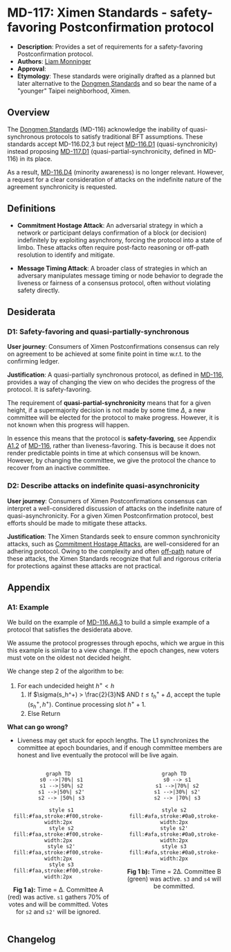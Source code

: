 # MD-117: Ximen Standards - safety-favoring Postconfirmation protocol

- **Description**: Provides a set of requirements for a safety-favoring Postconfirmation protocol.
- **Authors**: [Liam Monninger](mailto:liam@movementlabs.xyz)
- **Approval**:
- **Etymology**: These standards were originally drafted as a planned but later alternative to the [Dongmen Standards](https://github.com/movementlabsxyz/MIP/pull/116) and so bear the name of a "younger" Taipei neighborhood, Ximen.

## Overview

The [Dongmen Standards](https://github.com/movementlabsxyz/MIP/pull/116) (MD-116) acknowledge the inability of quasi-synchronous protocols to satisfy traditional BFT assumptions. These standards accept MD-116.D2,3 but reject [MD-116.D1](https://github.com/movementlabsxyz/MIP/tree/l-monninger/dongmen-standards/MD/md-n#d1-fully-synchronous) (quasi-synchronicity) instead proposing [MD-117.D1](#d1-partially-synchronous) (quasi-partial-synchronicity, defined in MD-116) in its place. 

As a result, [MD-116.D4](https://github.com/movementlabsxyz/MIP/tree/l-monninger/dongmen-standards/MD/md-n#d4-minority-aware) (minority awareness) is no longer relevant. However, a request for a clear consideration of attacks on the indefinite nature of the agreement synchronicity is requested. 

## Definitions

- **Commitment Hostage Attack**: An adversarial strategy in which a network or participant delays confirmation of a block (or decision) indefinitely by exploiting asynchrony, forcing the protocol into a state of limbo. These attacks often require post-facto reasoning or off-path resolution to identify and mitigate.

- **Message Timing Attack**: A broader class of strategies in which an adversary manipulates message timing or node behavior to degrade the liveness or fairness of a consensus protocol, often without violating safety directly.

## Desiderata

### D1: Safety-favoring and quasi-partially-synchronous

**User journey**: Consumers of Ximen Postconfirmations consensus can rely on agreement to be achieved at some finite point in time w.r.t. to the confirming ledger. 

**Justification**:
A quasi-partially synchronous protocol, as defined in [MD-116](https://github.com/movementlabsxyz/MIP/tree/l-monninger/dongmen-standards/MD/md-n), provides a way of changing the view on who decides the progress of the protocol. It is safety-favoring.

The requirement of **quasi-partial-synchronicity** means that for a given height, if a supermajority decision is not made by some time $\Delta$, a new committee will be elected for the protocol to make progress. However, it is not known when this progress will happen.

In essence this means that the protocol is **safety-favoring**, see Appendix [A1.2]() of [MD-116](https://github.com/movementlabsxyz/MIP/tree/l-monninger/dongmen-standards/MD/md-n), rather than liveness-favoring. This is because it does not render predictable points in time at which consensus will be known. However, by changing the committee, we give the protocol the chance to recover from an inactive committee.

### D2: Describe attacks on indefinite quasi-asynchronicity

**User journey**: Consumers of Ximen Postconfirmations consensus can interpret a well-considered discussion of attacks on the indefinite nature of quasi-asynchronicity. For a given Ximen Postconfirmation protocol, best efforts should be made to mitigate these attacks. 

**Justification**: The Ximen Standards seek to ensure common synchronicity attacks, such as [Commitment Hostage Attacks](https://github.com/movementlabsxyz/MIP/tree/main/MD/md-3), are well-considered for an adhering protocol. Owing to the complexity and often [off-path](https://economics.stackexchange.com/questions/57998/on-and-off-equilibrium-path-game-theory) nature of these attacks, the Ximen Standards recognize that full and rigorous criteria for protections against these attacks are not practical. 

## Appendix

### A1: Example

We build on the example of [MD-116.A6.3](https://github.com/movementlabsxyz/MIP/tree/l-monninger/dongmen-standards/MD/md-n#a63-revotes-single-counting-with-propagation) to build a simple example of a protocol that satisfies the desiderata above.

We assume the protocol progresses through epochs, which we argue in this this example is similar to a view change. If the epoch changes, new voters must vote on the oldest not decided height.

We change step 2 of the algorithm to be:

1. For each undecided height $h^+ < h$
    1. If $\sigma(s_h^+) > \frac{2}{3}N$ AND $t \leq t_h^+ + \Delta$, accept the tuple $(s_h^+, h^+)$. Continue processing slot $h^++1$.
    3. Else Return

**What can go wrong?**

- Liveness may get stuck for epoch lengths. The L1 synchronizes the committee at epoch boundaries, and if enough committee members are honest and live eventually the protocol will be live again.


<div style="display: flex; gap: 2rem; align-items: flex-start;">

<div style="flex: 1; text-align: center;">

```mermaid
graph TD
  s0 -->|70%| s1
  s1 -->|50%| s2
  s1 -->|50%| s2'
  s2 --> |50%| s3

  style s1 fill:#faa,stroke:#f00,stroke-width:2px
  style s2 fill:#faa,stroke:#f00,stroke-width:2px
  style s2' fill:#faa,stroke:#f00,stroke-width:2px
  style s3 fill:#faa,stroke:#f00,stroke-width:2px
```

<p><strong>Fig 1 a):</strong> Time = Δ. Committee A (red) was active. <code>s1</code> gathers 70% of votes and will be committed. Votes for <code>s2</code> and <code>s2'</code> will be ignored.</p>
</div>

<div style="flex: 1; text-align: center;">

```mermaid
graph TD
  s0 --> s1
  s1 -->|70%| s2
  s1 -->|30%| s2'
  s2 --> |70%| s3

style s2 fill:#afa,stroke:#0a0,stroke-width:2px
style s2' fill:#afa,stroke:#0a0,stroke-width:2px
style s3 fill:#afa,stroke:#0a0,stroke-width:2px

```

<p><strong>Fig 1 b):</strong> Time = 2Δ. Committee B (green) was active. <code>s3</code> and <code>s4</code> will be committed.</p>
</div>

</div>

## Changelog
